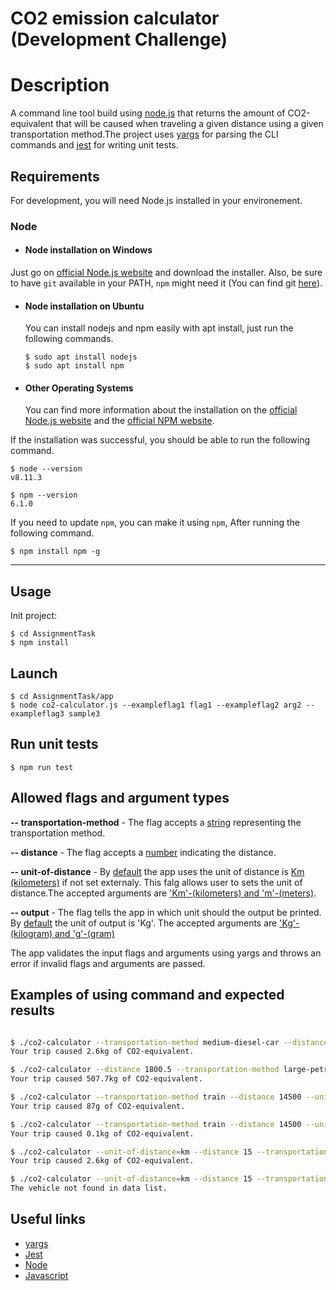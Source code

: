 # CO2 emission calculator (Development Challenge)


Description
=======

A command line tool build using [node.js](https://nodejs.org/en/) that returns the amount of CO2-equivalent that will be caused when traveling a given distance using a given transportation method.The project uses [yargs](http://yargs.js.org/) for parsing the CLI commands and [jest](https://jestjs.io/en/) for writing unit tests. 

## Requirements

For development, you will need Node.js installed in your environement.

### Node
- #### Node installation on Windows

Just go on [official Node.js website](https://nodejs.org/) and download the installer.
Also, be sure to have `git` available in your PATH, `npm` might need it (You can find git [here](https://git-scm.com/)).

- #### Node installation on Ubuntu

  You can install nodejs and npm easily with apt install, just run the following commands.

      $ sudo apt install nodejs
      $ sudo apt install npm

- #### Other Operating Systems
  You can find more information about the installation on the [official Node.js website](https://nodejs.org/) and the [official NPM website](https://npmjs.org/).

If the installation was successful, you should be able to run the following command.

    $ node --version
    v8.11.3

    $ npm --version
    6.1.0

If you need to update `npm`, you can make it using `npm`, After running the following command.

    $ npm install npm -g

---


## Usage


Init project:
```
$ cd AssignmentTask
$ npm install
```
## Launch

```
$ cd AssignmentTask/app
$ node co2-calculator.js --exampleflag1 flag1 --exampleflag2 arg2 --exampleflag3 sample3
```
## Run unit tests

```
$ npm run test
```

## Allowed flags and argument types


**-- transportation-method**  - The flag accepts a <ins>string</ins> representing the transportation method.<br>

**-- distance**  - The flag accepts a <ins>number</ins> indicating the distance. <br>

**-- unit-of-distance**  - By <ins>default</ins> the app uses the unit of distance is <ins>Km (kilometers)</ins> if not set externaly. This falg allows user to sets the unit of distance.The accepted arguments are <ins>'Km'-(kilometers) and 'm'-(meters)</ins>.<br>

**-- output**  - The flag tells the app in which unit should the output be printed. By <ins>default</ins> the unit of output is 'Kg'. The accepted arguments are <ins>'Kg'-(kilogram) and 'g'-(gram)</ins><br>

The app validates the input flags and arguments using yargs and throws an error if invalid flags and arguments are passed.


## Examples of using command and expected results


```bash

$ ./co2-calculator --transportation-method medium-diesel-car --distance 15 --unit-of-distance km
Your trip caused 2.6kg of CO2-equivalent.

$ ./co2-calculator --distance 1800.5 --transportation-method large-petrol-car
Your trip caused 507.7kg of CO2-equivalent.

$ ./co2-calculator --transportation-method train --distance 14500 --unit-of-distance m
Your trip caused 87g of CO2-equivalent.

$ ./co2-calculator --transportation-method train --distance 14500 --unit-of-distance m --output kg
Your trip caused 0.1kg of CO2-equivalent.

$ ./co2-calculator --unit-of-distance=km --distance 15 --transportation-method=medium-diesel-car
Your trip caused 2.6kg of CO2-equivalent.

$ ./co2-calculator --unit-of-distance=km --distance 15 --transportation-method=somemethodnotfound
The vehicle not found in data list.

```

## Useful links

* [yargs](https://github.com/yargs/yargs)
* [Jest](https://github.com/facebook/jest)
* [Node](https://nodejs.org/docs/latest-v13.x/api/)
* [Javascript](https://developer.mozilla.org/en-US/docs/Web/JavaScript/Guide)


